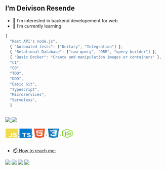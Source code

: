 ##  I’m Deivison Resende


- 👀 I’m interested in backend developement for web 
- 🌱 I’m currently learning:
 
```javascript
[   
  "Rest API's node.js",
  { "Automated tests": ["Unitary", "Integration"] },
  { "Relational Database": ["raw query", "ORM", "query builder"] },
  { "Basic Docker": "Create and manipulation images or containers" },
  "CI",
  "CD",
  "TDD",
  "DDD",
  "Basic Git",
  "Typescript",
  "Microservices",
  "Serveless",
  ]
```		        
## 

<div>
  <a href="https://github.com/deivisonresende">
  <img height="180em" src="https://github-readme-stats.vercel.app/api?username=deivisonresende&show_icons=true&theme=dark&include_all_commits=true&count_private=true"/>
  <img height="180em" src="https://github-readme-stats.vercel.app/api/top-langs/?username=deivisonresende&layout=compact&langs_count=7&theme=dark"/>
</div>


<div style="display: inline_block"><br>
  <img align="center" alt="Js" height="30" width="40" src="https://raw.githubusercontent.com/devicons/devicon/master/icons/javascript/javascript-plain.svg">
  <img align="center" alt="Ts" height="30" width="40" src="https://raw.githubusercontent.com/devicons/devicon/master/icons/typescript/typescript-plain.svg">
  <img align="center" alt="HTML" height="30" width="40" src="https://raw.githubusercontent.com/devicons/devicon/master/icons/html5/html5-original.svg">
  <img align="center" alt="CSS" height="30" width="40" src="https://raw.githubusercontent.com/devicons/devicon/master/icons/css3/css3-original.svg">
  <img align="center" alt="CSS" height="30" width="40" src="https://raw.githubusercontent.com/devicons/devicon/master/icons/nodejs/nodejs-original.svg">
</div>
  
  ##
 
- 📫 How to reach me:

<div> 
  <a href="https://instagram.com/0deivin" target="_blank"><img src="https://img.shields.io/badge/-Instagram-%23E4405F?style=for-the-badge&logo=instagram&logoColor=white" target="_blank"></a>
 <a href="https://discord.com/invite/#2694" target="_blank"><img src="https://img.shields.io/badge/Discord-7289DA?style=for-the-badge&logo=discord&logoColor=white" target="_blank"></a> 
  <a href = "mailto:deivison4844@gmail.com"><img src="https://img.shields.io/badge/-Gmail-%23333?style=for-the-badge&logo=gmail&logoColor=white" target="_blank"></a>
  <a href="https://www.linkedin.com/in/deivison-resende-353775105" target="_blank"><img src="https://img.shields.io/badge/-LinkedIn-%230077B5?style=for-the-badge&logo=linkedin&logoColor=white" target="_blank"></a> 
 
</div>
